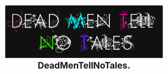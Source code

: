 <h1 align="center">
  <br>
  <a href="https://github.com/karthikuj/DeadMenTellNoTales"><img src="https://raw.githubusercontent.com/karthikuj/karthikuj/master/images/dmtnt.png" alt="DeadMenTellNoTales" title="DeadMenTellNoTales"></a>
  <br>
  DeadMenTellNoTales.
  <br>
</h1> 
